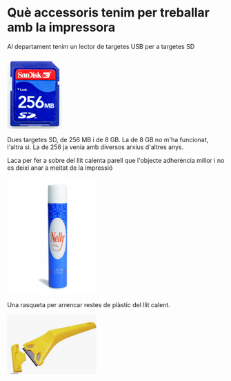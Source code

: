 # Què accessoris tenim per treballar amb la impressora

Al departament tenim un lector de targetes USB per a targetes SD

![imagen](img/2022-12-15-16-45-03.png)

Dues targetes SD, de 256 MB i de 8 GB. La de 8 GB no m'ha funcionat, l'altra si. La de 256 ja venia amb diversos arxius d'altres anys.

Laca per fer a sobre del llit calenta parell que l'objecte adherència millor i no es deixi anar a meitat de la impressió

![imagen](img/2022-12-15-16-45-43.png)

Una rasqueta per arrencar restes de plàstic del llit calent.

![imagen](img/2022-12-15-16-46-02.png)